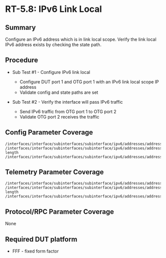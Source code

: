 # RT-5.8: IPv6 Link Local

## Summary

Configure an IPv6 address which is in link local scope. Verify the link local IPv6 address exists by checking the state path.

## Procedure

* Sub Test #1 - Configure IPv6 link local
  * Configure DUT port 1 and OTG port 1 with an IPv6 link local scope IP address
  * Validate config and state paths are set

* Sub Test #2 - Verify the interface will pass IPv6 traffic
  * Send IPv6 traffic from OTG port 1 to OTG port 2
  * Validate OTG port 2 receives the traffic

## Config Parameter Coverage

```
/interfaces/interface/subinterfaces/subinterface/ipv6/addresses/address/config/ip
/interfaces/interface/subinterfaces/subinterface/ipv6/addresses/address/config/prefix-length
/interfaces/interface/subinterfaces/subinterface/ipv6/addresses/address/config/type
```

## Telemetry Parameter Coverage

```
/interfaces/interface/subinterfaces/subinterface/ipv6/addresses/address/state/ip
/interfaces/interface/subinterfaces/subinterface/ipv6/addresses/address/state/prefix-length
/interfaces/interface/subinterfaces/subinterface/ipv6/addresses/address/state/type
```

## Protocol/RPC Parameter Coverage

None

## Required DUT platform

* FFF - fixed form factor
